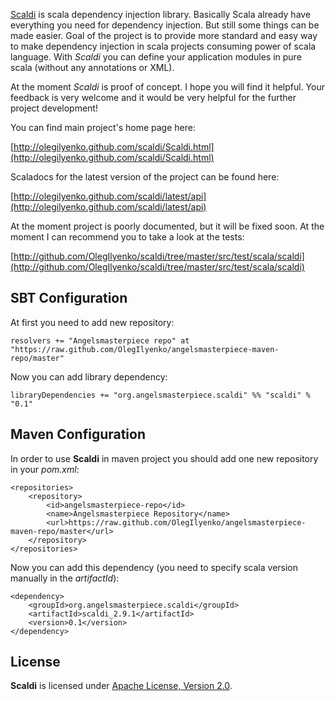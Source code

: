 [Scaldi](http://olegilyenko.github.com/scaldi/Scaldi.html) is scala dependency injection library. Basically Scala
already have everything you need for dependency injection. But still some things can be made easier.
Goal of the project is to provide more standard and easy way to make dependency injection in scala
projects consuming power of scala language. With *Scaldi* you can define your application modules in pure scala
(without any annotations or XML).

At the moment *Scaldi* is proof of concept. I hope you will find it helpful. Your feedback is very welcome and it would be very helpful
for the further project development!

You can find main project's home page here:

[http://olegilyenko.github.com/scaldi/Scaldi.html](http://olegilyenko.github.com/scaldi/Scaldi.html)

Scaladocs for the latest version of the project can be found here:

[http://olegilyenko.github.com/scaldi/latest/api](http://olegilyenko.github.com/scaldi/latest/api)

At the moment project is poorly documented, but it will be fixed soon. At the moment I can recommend you to take a look
at the tests:

[http://github.com/OlegIlyenko/scaldi/tree/master/src/test/scala/scaldi](http://github.com/OlegIlyenko/scaldi/tree/master/src/test/scala/scaldi)

## SBT Configuration

At first you need to add new repository:

    resolvers += "Angelsmasterpiece repo" at "https://raw.github.com/OlegIlyenko/angelsmasterpiece-maven-repo/master"

Now you can add library dependency:

    libraryDependencies += "org.angelsmasterpiece.scaldi" %% "scaldi" % "0.1"

## Maven Configuration

In order to use **Scaldi** in maven project you should add one new repository in your *pom.xml*:

    <repositories>
        <repository>
            <id>angelsmasterpiece-repo</id>
            <name>Angelsmasterpiece Repository</name>
            <url>https://raw.github.com/OlegIlyenko/angelsmasterpiece-maven-repo/master</url>
        </repository>
    </repositories>

Now you can add this dependency (you need to specify scala version manually in the *artifactId*):

    <dependency>
        <groupId>org.angelsmasterpiece.scaldi</groupId>
        <artifactId>scaldi_2.9.1</artifactId>
        <version>0.1</version>
    </dependency>

## License

**Scaldi** is licensed under [Apache License, Version 2.0](http://www.apache.org/licenses/LICENSE-2.0).